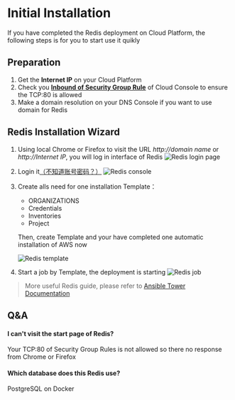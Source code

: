 # Initial Installation

If you have completed the Redis deployment on Cloud Platform, the following steps is for you to start use it quikly

## Preparation

1. Get the **Internet IP** on your Cloud Platform
2. Check you **[Inbound of Security Group Rule](https://support.websoft9.com/docs/faq/tech-instance.html)** of Cloud Console to ensure the TCP:80 is allowed
3. Make a domain resolution on your DNS Console if you want to use domain for Redis

## Redis Installation Wizard

1. Using local Chrome or Firefox to visit the URL *http://domain name* or *http://Internet IP*, you will log in interface of Redis
   ![Redis login page](https://libs.websoft9.com/Websoft9/DocsPicture/en/awx/awx-login-websoft9.png)

2. Login it[（不知道账号密码？）](/zh/stack-accounts.md#awx)
   ![Redis console](https://libs.websoft9.com/Websoft9/DocsPicture/en/awx/awxui-websoft9.png)

3. Create alls need for one installation Template：

   - ORGANIZATIONS
   - Credentials
   - Inventories
   - Project

   Then, create Template and your have completed one automatic installation of AWS now

   ![Redis template](https://libs.websoft9.com/Websoft9/DocsPicture/en/awx/awx-template-websoft9.png)


4. Start a job by Template, the deployment is starting
   ![Redis job](https://libs.websoft9.com/Websoft9/DocsPicture/en/awx/awx-job-websoft9.png)

> More useful Redis guide, please refer to [Ansible Tower Documentation](https://docs.ansible.com/ansible-tower/)

## Q&A 

#### I can't visit the start page of Redis?

Your TCP:80 of Security Group Rules is not allowed so there no response from Chrome or Firefox

#### Which database does this Redis use?

PostgreSQL on Docker